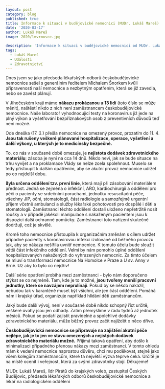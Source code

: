 ```yaml
---
layout: post
category: blog
published: true
title: Informace k situaci v budějovické nemocnici (MUDr. Lukáš Mareš)
date: '2020-03-17'
author: Lukáš Mareš
image: 2020/lmvrousce.jpg

description: 'Informace k situaci v budějovické nemocnici od MUDr. Lukáše Mareše, zastupitele Českých Budějovic, předsedy lékařských odborů českobudějovické nemocnice a lékaře na radiologickém oddělení.'
tags:
  - Lukáš Mareš
  - Události
  - Zdravotnictví
---
```

Dnes jsem se jako předseda lékařských odborů českobudějovické nemocnice sešel s generálním ředitelem Michalem Šnorkem kvůli připravenosti naší nemocnice a nezbytným opatřením, která se již zavedla, nebo se zavést plánují.

V Jihočeském kraji máme **nákazu prokázanou u 13 lidí** (toto číslo se může měnit), naštěstí nikdo z nich není zaměstnancem českobudějovické nemocnice. Naše laboratoř vyhodnocující testy na koronavirus již jede na plný výkon a vyšetřování bezpříznakových osob z preventivních důvodů teď není možné.

Ode dneška (17. 3.) přešla nemocnice na omezený provoz, prozatím do 11. 4. **Jsou tak rušeny veškeré plánované hospitalizace, operace, vyšetření a další výkony, u kterých je to medicínsky bezpečné.** 

To, co nás v současné době omezuje, je **nejistota dodávek zdravotnického materiálu**; zásoba je nyní na cca 14 dnů. Nikdo neví, jak se bude situace na trhu vyvíjet a na proklamace Vlády se nelze zcela spolehnout. Muselo se tedy přistoupit k dalším opatřením, aby se akutní provoz nemocnice udržel po co nejdelší dobu. 

**Byla určena oddělení tzv. první linie**, která mají při zásobování materiálem přednost. Jedná se zejména o infekční, ARO, kardiochirurgii a oddělení pro péči o pacienty se srdečními poruchami, jednotku resuscitační péče, všechny JIP, oční, stomatologii, část radiologie a samozřejmě urgentní příjem včetně ambulancí a služby lékařské pohotovosti pro dospělé i děti a stomatologii. Zaměstnanci těchto oddělení dostali uloženo nepřetržitě nosit roušky a v případě jakékoli manipulace s nakaženým pacientem jsou k dispozici další ochranné pomůcky. Zaměstnanci toto nařízení skutečně dodržují, což je skvělé.

Kromě toho nemocnice přistoupila k organizačním změnám s cílem udržet případné pacienty s koronavirovou infekcí izolované od běžného provozu tak, aby se nákaza nešířila uvnitř nemocnice. K tomuto účelu bude sloužit větší část infekčního oddělení. Velmi by nám pomohlo úplné oddělení hospitalizovaných nakažených do vyhrazených nemocnic. Za tímto účelem se mluví o transformaci nemocnice Na Homolce v Praze a U sv. Anny v Brně. Už aby to bylo co nejdřív!

Další série opatření probíhá mezi zaměstnanci - bylo nám doporučeno stýkat se co nejméně. Tam, kde je to možné, **jsou tvořeny menší pracovní jednotky, které se navzájem neprolínají**. Pokud by se někdo nakazil, nebudou tak v karanténě muset být všichni, ale jen část oddělení. Pomáhá nám i krajský úřad, organizuje například hlídání dětí zaměstnancům.  

Jaký bude další vývoj, není v současné době nikdo schopný říct určitě, veškeré úvahy jsou jen odhady. Zatím přemýšlíme v řádu týdnů až jednotek měsíců. Pokud se podaří zajistit pravidelné a spolehlivé dodávky zdravotnického materiálu, může běžný provoz začít najíždět o něco dříve. 

**Českobudějovická nemocnice se připravuje na zajištění akutní péče nejlépe, jak je to jen ve stavu omezených a nejistých dodávek zdravotnického materiálu možné.** Přijímá taková opatření, aby došlo k minimalizaci případného přenosu nákazy mezi zaměstnanci. V tomto ohledu mám k vedení nemocnice naprostou důvěru, chci mu poděkovat, stejně jako všem kolegům zaměstnancům, které ta největší výzva teprve čeká. Určitě je na místě ocenit i veřejnost, která za svými zdravotníky stojí. Děkujeme!


MUDr. Lukáš Mareš, 
lídr Pirátů do krajských voleb, zastupitel Českých Budějovic, předseda lékařských odborů českobudějovické nemocnice a lékař na radiologickém oddělení
